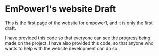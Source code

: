 # EmPower1's website Draft

This is the first page of the website for empower1, and it is only the first draft. 

I have provided this code so that everyone can see the progress being made on the project. 
I have also provided this code, so that anyone who wants to help with the website development can do so. 
